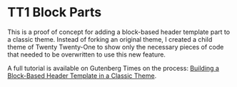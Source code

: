 # TT1 Block Parts

This is a proof of concept for adding a block-based header template part to a classic theme.  Instead of forking an original theme, I created a child theme of Twenty Twenty-One to show only the necessary pieces of code that needed to be overwritten to use this new feature.

A full tutorial is available on Gutenberg Times on the process: [Building a Block-Based Header Template in a Classic Theme](https://gutenbergtimes.com/building-a-block-based-header-template-in-a-classic-theme/).
